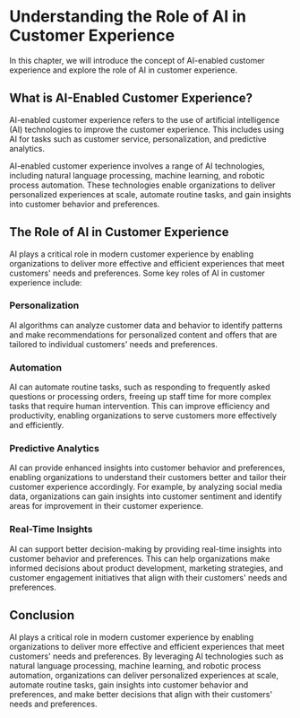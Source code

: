 Understanding the Role of AI in Customer Experience
==============================================================================================================

In this chapter, we will introduce the concept of AI-enabled customer experience and explore the role of AI in customer experience.

What is AI-Enabled Customer Experience?
---------------------------------------

AI-enabled customer experience refers to the use of artificial intelligence (AI) technologies to improve the customer experience. This includes using AI for tasks such as customer service, personalization, and predictive analytics.

AI-enabled customer experience involves a range of AI technologies, including natural language processing, machine learning, and robotic process automation. These technologies enable organizations to deliver personalized experiences at scale, automate routine tasks, and gain insights into customer behavior and preferences.

The Role of AI in Customer Experience
-------------------------------------

AI plays a critical role in modern customer experience by enabling organizations to deliver more effective and efficient experiences that meet customers' needs and preferences. Some key roles of AI in customer experience include:

### Personalization

AI algorithms can analyze customer data and behavior to identify patterns and make recommendations for personalized content and offers that are tailored to individual customers' needs and preferences.

### Automation

AI can automate routine tasks, such as responding to frequently asked questions or processing orders, freeing up staff time for more complex tasks that require human intervention. This can improve efficiency and productivity, enabling organizations to serve customers more effectively and efficiently.

### Predictive Analytics

AI can provide enhanced insights into customer behavior and preferences, enabling organizations to understand their customers better and tailor their customer experience accordingly. For example, by analyzing social media data, organizations can gain insights into customer sentiment and identify areas for improvement in their customer experience.

### Real-Time Insights

AI can support better decision-making by providing real-time insights into customer behavior and preferences. This can help organizations make informed decisions about product development, marketing strategies, and customer engagement initiatives that align with their customers' needs and preferences.

Conclusion
----------

AI plays a critical role in modern customer experience by enabling organizations to deliver more effective and efficient experiences that meet customers' needs and preferences. By leveraging AI technologies such as natural language processing, machine learning, and robotic process automation, organizations can deliver personalized experiences at scale, automate routine tasks, gain insights into customer behavior and preferences, and make better decisions that align with their customers' needs and preferences.
